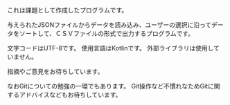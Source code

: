 これは課題として作成したプログラムです。

与えられたJSONファイルからデータを読み込み、ユーザーの選択に沿ってデータをソートして、ＣＳＶファイルの形式で出力するプログラムです。

文字コードはUTF-8です。 
使用言語はKotlinです。 
外部ライブラリは使用していません。

指摘やご意見をお待ちしています。

なおGitについての勉強の一環でもあります。 Git操作など不慣れなためGitに関するアドバイスなどもお待ちしています。

